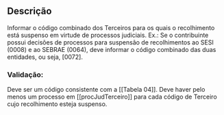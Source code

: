 
## Descrição
Informar o código combinado dos Terceiros para os quais o recolhimento está suspenso em virtude de processos judiciais. Ex.: Se o contribuinte possui decisões de processos para suspensão de recolhimentos ao SESI (0008) e ao SEBRAE (0064), deve informar o código combinado das duas entidades, ou seja, [0072].
### Validação:
Deve ser um código consistente com a [[Tabela 04]].
Deve haver pelo menos um processo em [[procJudTerceiro]] para cada código de Terceiro cujo
recolhimento esteja suspenso.

